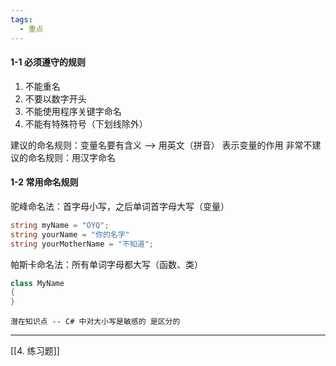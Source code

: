 ```yaml
---
tags:
  - 重点
---
```

#### 1-1 必须遵守的规则

1. 不能重名
2. 不要以数字开头
3. 不能使用程序关键字命名
4. 不能有特殊符号（下划线除外）

建议的命名规则：变量名要有含义 --> 用英文（拼音） 表示变量的作用
非常不建议的命名规则：用汉字命名

#### 1-2 常用命名规则

驼峰命名法：首字母小写，之后单词首字母大写（变量）

```c#
string myName = "OYQ";
string yourName = "你的名字"
string yourMotherName = "不知道";
```

帕斯卡命名法：所有单词字母都大写（函数、类）

```c#
class MyName
{
}
```

	潜在知识点 -- C# 中对大小写是敏感的 是区分的

---

[[4. 练习题]]